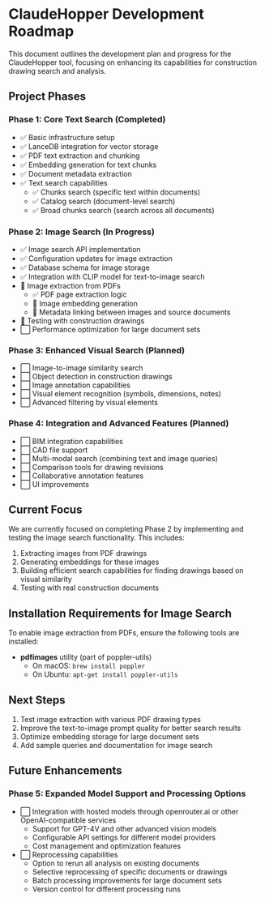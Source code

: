 # ClaudeHopper Development Roadmap

This document outlines the development plan and progress for the ClaudeHopper tool, focusing on enhancing its capabilities for construction drawing search and analysis.

## Project Phases

### Phase 1: Core Text Search (Completed)
- ✅ Basic infrastructure setup
- ✅ LanceDB integration for vector storage
- ✅ PDF text extraction and chunking
- ✅ Embedding generation for text chunks
- ✅ Document metadata extraction
- ✅ Text search capabilities
  - ✅ Chunks search (specific text within documents)
  - ✅ Catalog search (document-level search)
  - ✅ Broad chunks search (search across all documents)

### Phase 2: Image Search (In Progress)
- ✅ Image search API implementation
- ✅ Configuration updates for image extraction
- ✅ Database schema for image storage
- ✅ Integration with CLIP model for text-to-image search
- 🔄 Image extraction from PDFs
  - ✅ PDF page extraction logic
  - 🔄 Image embedding generation
  - 🔄 Metadata linking between images and source documents
- 🔄 Testing with construction drawings
- ⬜ Performance optimization for large document sets

### Phase 3: Enhanced Visual Search (Planned)
- ⬜ Image-to-image similarity search
- ⬜ Object detection in construction drawings
- ⬜ Image annotation capabilities
- ⬜ Visual element recognition (symbols, dimensions, notes)
- ⬜ Advanced filtering by visual elements

### Phase 4: Integration and Advanced Features (Planned)
- ⬜ BIM integration capabilities
- ⬜ CAD file support
- ⬜ Multi-modal search (combining text and image queries)
- ⬜ Comparison tools for drawing revisions
- ⬜ Collaborative annotation features
- ⬜ UI improvements

## Current Focus

We are currently focused on completing Phase 2 by implementing and testing the image search functionality. This includes:

1. Extracting images from PDF drawings
2. Generating embeddings for these images
3. Building efficient search capabilities for finding drawings based on visual similarity
4. Testing with real construction documents

## Installation Requirements for Image Search

To enable image extraction from PDFs, ensure the following tools are installed:

- **pdfimages** utility (part of poppler-utils)
  - On macOS: `brew install poppler`
  - On Ubuntu: `apt-get install poppler-utils`

## Next Steps

1. Test image extraction with various PDF drawing types
2. Improve the text-to-image prompt quality for better search results
3. Optimize embedding storage for large document sets
4. Add sample queries and documentation for image search

## Future Enhancements

### Phase 5: Expanded Model Support and Processing Options
- ⬜ Integration with hosted models through openrouter.ai or other OpenAI-compatible services
  - Support for GPT-4V and other advanced vision models
  - Configurable API settings for different model providers
  - Cost management and optimization features
- ⬜ Reprocessing capabilities
  - Option to rerun all analysis on existing documents
  - Selective reprocessing of specific documents or drawings
  - Batch processing improvements for large document sets
  - Version control for different processing runs
